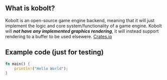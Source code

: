 ## What is kobolt? 
Kobolt is an open-source game engine backend, meaning that it will just implement the logic and core system/functionality of a game engine. Kobolt will **_not have any implemented graphics rendering_**, it will instead support rendering to a buffer to be used elsewere. [Crates.io](https://crates.io/crates/kobolt)

## Example code (just for testing)
```rust
fn main() {
    println!("Hello World");
}
```
